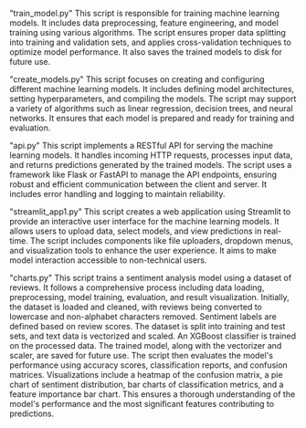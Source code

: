 "train_model.py"
This script is responsible for training machine learning models. It includes data preprocessing, feature engineering, and model training using various algorithms. The script ensures proper data splitting into training and validation sets, and applies cross-validation techniques to optimize model performance. It also saves the trained models to disk for future use.

"create_models.py"
This script focuses on creating and configuring different machine learning models. It includes defining model architectures, setting hyperparameters, and compiling the models. The script may support a variety of algorithms such as linear regression, decision trees, and neural networks. It ensures that each model is prepared and ready for training and evaluation.

"api.py"
This script implements a RESTful API for serving the machine learning models. It handles incoming HTTP requests, processes input data, and returns predictions generated by the trained models. The script uses a framework like Flask or FastAPI to manage the API endpoints, ensuring robust and efficient communication between the client and server. It includes error handling and logging to maintain reliability.

"streamlit_app1.py"
This script creates a web application using Streamlit to provide an interactive user interface for the machine learning models. It allows users to upload data, select models, and view predictions in real-time. The script includes components like file uploaders, dropdown menus, and visualization tools to enhance the user experience. It aims to make model interaction accessible to non-technical users.

"charts.py"
This script trains a sentiment analysis model using a dataset of reviews. It follows a comprehensive process including data loading, preprocessing, model training, evaluation, and result visualization. Initially, the dataset is loaded and cleaned, with reviews being converted to lowercase and non-alphabet characters removed. Sentiment labels are defined based on review scores. The dataset is split into training and test sets, and text data is vectorized and scaled. An XGBoost classifier is trained on the processed data. The trained model, along with the vectorizer and scaler, are saved for future use. The script then evaluates the model's performance using accuracy scores, classification reports, and confusion matrices. Visualizations include a heatmap of the confusion matrix, a pie chart of sentiment distribution, bar charts of classification metrics, and a feature importance bar chart. This ensures a thorough understanding of the model's performance and the most significant features contributing to predictions.
